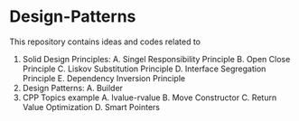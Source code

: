 # Design-Patterns
This repository contains ideas and codes related to 
1. Solid Design Principles:
     A. Singel Responsibility Principle
     B. Open Close Principle
     C. Liskov Substitution Principle
     D. Interface Segregation Principle
     E. Dependency Inversion Principle
3. Design Patterns:
     A. Builder
5. CPP Topics example
     A. lvalue-rvalue
     B. Move Constructor
     C. Return Value Optimization
     D. Smart Pointers
